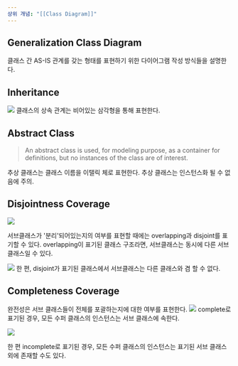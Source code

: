 ```yaml
---
상위 개념: "[[Class Diagram]]"
---
```

## Generalization Class Diagram
클래스 간 AS-IS 관계를 갖는 형태를 표현하기 위한 다이어그램 작성 방식들을 설명한다.

## Inheritance

![](https://i.imgur.com/2plw5VU.png)
클래스의 상속 관계는 비어있는 삼각형을 통해 표현한다.

## Abstract Class

> An abstract class is used, for modeling purpose, as a container for definitions, but no instances of the class are of interest.

추상 클래스는 클래스 이름을 이탤릭 체로 표현한다. 추상 클래스는 인스턴스화 될 수 없음에 주의.

## Disjointness Coverage
![](https://i.imgur.com/k4sPG7i.png)

서브클래스가 '분리'되어있는지의 여부를 표현할 때에는 overlapping과 disjoint를 표기할 수 있다. overlapping이 표기된 클래스 구조라면, 서브클래스는 동시에 다른 서브클래스일 수 있다.

![](https://i.imgur.com/rFCMR0T.png)
한 편, disjoint가 표기된 클래스에서 서브클래스는 다른 클래스와 겸 할 수 없다.

## Completeness Coverage 
완전성은 서브 클래스들이 전체를 포괄하는지에 대한 여부를 표현한다.
![](https://i.imgur.com/t4FMptH.png)
complete로 표기된 경우, 모든 수퍼 클래스의 인스턴스는 서브 클래스에 속한다.

![](https://i.imgur.com/zFUcNFe.png)

한 편 incomplete로 표기된 경우, 모든 수퍼 클래스의 인스턴스는 표기된 서브 클래스 외에 존재할 수도 있다.

